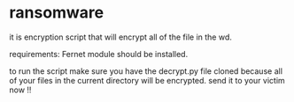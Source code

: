 # ransomware
it is encryption script that will encrypt all of the file in the wd.

requirements:
Fernet module should be installed.

to run the script make sure you have the decrypt.py file cloned because all of your files in the current directory will be encrypted.
send it to your victim now !!
